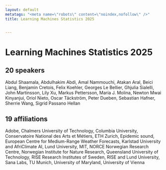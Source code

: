 ```yaml
---
layout: default
metatags: "<meta name=\"robots\" content=\"noindex,nofollow\" />"
title: Learning Machines Statistics 2025


---
```


# Learning Machines Statistics 2025



## 20 speakers

Abdul Shaamala, Abdulhakim Abdi, Amal Nammouchi, Atakan Aral, Beici Liang, Benjamin Cretois, Felix Koehler, Georges Le Bellier, Ghjulia Sialelli, John Martinsson, Lily Xu, Markus Pettersson, María J. Molina, Newton Mwai Kinyanjui, Oriol Nieto, Oscar Täckström, Peter Dueben, Sebastian Hafner, Sherrie Wang, Sigrid Passano Hellan

## 19 affiliations

Adobe, Chalmers University of Technology, Columbia University, Conservatoire National des Arts et Métiers, ETH Zurich, Epidemic sound, European Centre for Medium-Range Weather Forecasts, Karlstad University and AfriClimate AI, Lund University, MIT, NORCE Norwegian Research Centre, Norwegian Institute for Nature Research, Queensland University of Technology, RISE Research Institutes of Sweden, RISE and Lund University, Sana Labs, TU Munich, University of Maryland, University of Vienna


